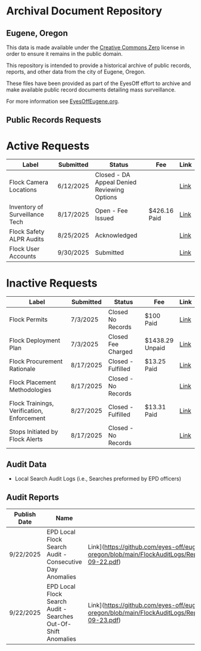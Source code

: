 # Archival Document Repository
## Eugene, Oregon

This data is made available under the [Creative Commons Zero](https://creativecommons.org/public-domain/cc0/) license in order to ensure it remains in the public domain.

This repository is intended to provide a historical archive of public records, reports, and other data from the city of Eugene, Oregon. 

These files have been provided as part of the EyesOff effort to archive and make available public record documents detailing mass surveillance.

For more information see [EyesOffEugene.org](https://eyesoffeugene.org).

## Public Records Requests
# Active Requests
| Label                          | Submitted | Status                                     | Fee              | Link   |
|--------------------------------|-----------|--------------------------------------------|------------------|--------|
| Flock Camera Locations         | 6/12/2025 | Closed - DA Appeal Denied <br>Reviewing Options |                  | [Link](https://github.com/eyes-off/eugene-oregon/tree/main/PublicRecords/EPD-2025-2738_CameraLocations) |
| Inventory of Surveillance Tech | 8/17/2025 | Open - Fee Issued                          | $426.16 <br>Paid | [Link](https://github.com/eyes-off/eugene-oregon/tree/main/PublicRecords/EPD-2025-3762_InventoryOfSurveillanceTech) |
| Flock Safety ALPR Audits       | 8/25/2025 | Acknowledged                               |                  | [Link](https://github.com/eyes-off/eugene-oregon/tree/main/PublicRecords/EPD-2025-3891_FlockAudits) |
| Flock User Accounts            | 9/30/2025 | Submitted                                  |                  | [Link](https://github.com/eyes-off/eugene-oregon/tree/main/PublicRecords/EPD-2025-xxxx_FlockUserAccount%5B202509-01%5D) |

# Inactive Requests
| Label                                      | Submitted | Status                 | Fee                 | Link   |
|--------------------------------------------|-----------|------------------------|---------------------|--------|
| Flock Permits                              | 7/3/2025  | Closed <br>No Records  | $100 <br>Paid       | [Link](https://github.com/eyes-off/eugene-oregon/tree/main/PublicRecords/EPD-2025-3072_Permits) |
| Flock Deployment Plan                      | 7/3/2025  | Closed <br>Fee Charged | $1438.29 <br>Unpaid | [Link](https://github.com/eyes-off/eugene-oregon/tree/main/PublicRecords/EPD-2025-3073_DeploymentPlan) |
| Flock Procurement Rationale                | 8/17/2025 | Closed - Fulfilled     | $13.25 <br>Paid     | [Link](https://github.com/eyes-off/eugene-oregon/tree/main/PublicRecords/EPD-2025-3771_FlockProcurementRationale) |
| Flock Placement Methodologies              | 8/17/2025 | Closed - No Records    |                     | [Link](https://github.com/eyes-off/eugene-oregon/tree/main/PublicRecords/EPD-2025-3772_FlockPlacementMethodologies) |
| Flock Trainings, Verification, Enforcement | 8/27/2025 | Closed - Fulfilled     | $13.31 <br>Paid     | [Link](https://github.com/eyes-off/eugene-oregon/tree/main/PublicRecords/EPD-2025-3773_FlockPoliciesAndTraining) |
| Stops Initiated by Flock Alerts            | 8/17/2025 | Closed - No Records    |                     | [Link](https://github.com/eyes-off/eugene-oregon/tree/main/PublicRecords/EPD-2025-3774_StopsInitiatedByFlockAlerts) |

## Audit Data
* Local Search Audit Logs  (i.e., Searches preformed by EPD officers)

## Audit Reports
| Publish Date | Name                                                           | Link |
|--------------|----------------------------------------------------------------|------|
| 9/22/2025    | EPD Local Flock Search Audit - Consecutive Day Anomalies       | Link](https://github.com/eyes-off/eugene-oregon/blob/main/FlockAuditLogs/Reports/EPDLocalFlockSearchAudit_ConsecutiveDayAnomalies_2025-09-22.pdf) |
| 9/22/2025    | EPD Local Flock Search Audit - Searches Out-Of-Shift Anomalies | Link](https://github.com/eyes-off/eugene-oregon/blob/main/FlockAuditLogs/Reports/EPDLocalFlockSearchAudit_SearchesOutOfShiftAnomalies_2025-09-23.pdf) |